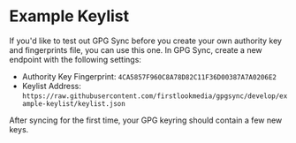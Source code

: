 # Example Keylist

If you'd like to test out GPG Sync before you create your own authority
key and fingerprints file, you can use this one. In GPG Sync, create a
new endpoint with the following settings:

* Authority Key Fingerprint: `4CA5857F960C8A78D82C11F36D00387A7A0206E2`
* Keylist Address: `https://raw.githubusercontent.com/firstlookmedia/gpgsync/develop/example-keylist/keylist.json`

After syncing for the first time, your GPG keyring should contain a few
new keys.
